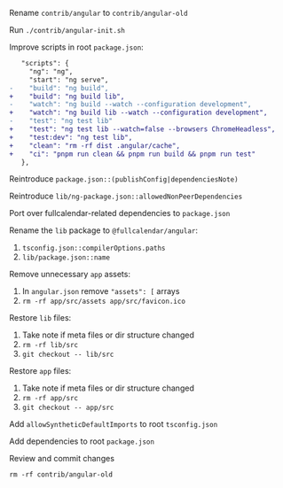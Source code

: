 
Rename `contrib/angular` to `contrib/angular-old`

Run `./contrib/angular-init.sh`

Improve scripts in root `package.json`:

```diff
   "scripts": {
     "ng": "ng",
     "start": "ng serve",
-    "build": "ng build",
+    "build": "ng build lib",
-    "watch": "ng build --watch --configuration development",
+    "watch": "ng build lib --watch --configuration development",
-    "test": "ng test lib"
+    "test": "ng test lib --watch=false --browsers ChromeHeadless",
+    "test:dev": "ng test lib",
+    "clean": "rm -rf dist .angular/cache",
+    "ci": "pnpm run clean && pnpm run build && pnpm run test"
   },
```

Reintroduce `package.json::(publishConfig|dependenciesNote)`

Reintroduce `lib/ng-package.json::allowedNonPeerDependencies`

Port over fullcalendar-related dependencies to `package.json`

Rename the `lib` package to `@fullcalendar/angular`:

1. `tsconfig.json::compilerOptions.paths`
2. `lib/package.json::name`

Remove unnecessary `app` assets:

1. In `angular.json` remove `"assets": [` arrays
2. `rm -rf app/src/assets app/src/favicon.ico`

Restore `lib` files:

1. Take note if meta files or dir structure changed
2. `rm -rf lib/src`
3. `git checkout -- lib/src`

Restore `app` files:

1. Take note if meta files or dir structure changed
2. `rm -rf app/src`
3. `git checkout -- app/src`

Add `allowSyntheticDefaultImports` to root `tsconfig.json`

Add dependencies to root `package.json`

Review and commit changes

`rm -rf contrib/angular-old`
